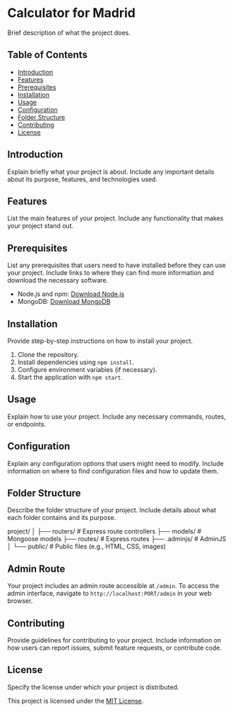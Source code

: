 # Calculator for Madrid 

Brief description of what the project does.

## Table of Contents

- [Introduction](#introduction)
- [Features](#features)
- [Prerequisites](#prerequisites)
- [Installation](#installation)
- [Usage](#usage)
- [Configuration](#configuration)
- [Folder Structure](#folder-structure)
- [Contributing](#contributing)
- [License](#license)

## Introduction

Explain briefly what your project is about. Include any important details about its purpose, features, and technologies used.

## Features

List the main features of your project. Include any functionality that makes your project stand out.

## Prerequisites

List any prerequisites that users need to have installed before they can use your project. Include links to where they can find more information and download the necessary software.

- Node.js and npm: [Download Node.js](https://nodejs.org/)
- MongoDB: [Download MongoDB](https://www.mongodb.com/)

## Installation

Provide step-by-step instructions on how to install your project.

1. Clone the repository.
2. Install dependencies using `npm install`.
3. Configure environment variables (if necessary).
4. Start the application with `npm start`.

## Usage

Explain how to use your project. Include any necessary commands, routes, or endpoints.

## Configuration

Explain any configuration options that users might need to modify. Include information on where to find configuration files and how to update them.

## Folder Structure

Describe the folder structure of your project. Include details about what each folder contains and its purpose.

project/
│
├── routers/ # Express route controllers
├── models/ # Mongoose models
├── routes/ # Express routes
├── .adminjs/ # AdminJS
│
└── public/ # Public files (e.g., HTML, CSS, images)




## Admin Route

Your project includes an admin route accessible at `/admin`. To access the admin interface, navigate to `http://localhost:PORT/admin` in your web browser.

## Contributing

Provide guidelines for contributing to your project. Include information on how users can report issues, submit feature requests, or contribute code.

## License

Specify the license under which your project is distributed.

This project is licensed under the [MIT License](https://opensource.org/licenses/MIT).
